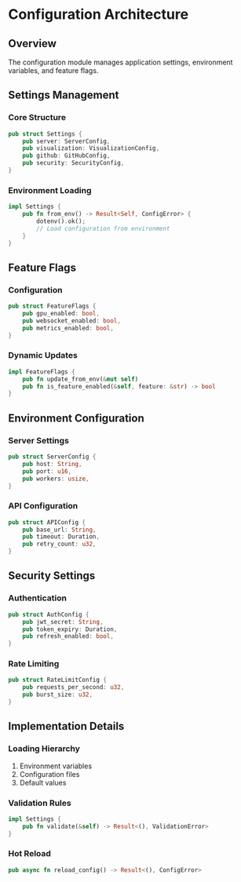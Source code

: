 # Configuration Architecture

## Overview
The configuration module manages application settings, environment variables, and feature flags.

## Settings Management

### Core Structure
```rust
pub struct Settings {
    pub server: ServerConfig,
    pub visualization: VisualizationConfig,
    pub github: GitHubConfig,
    pub security: SecurityConfig,
}
```

### Environment Loading
```rust
impl Settings {
    pub fn from_env() -> Result<Self, ConfigError> {
        dotenv().ok();
        // Load configuration from environment
    }
}
```

## Feature Flags

### Configuration
```rust
pub struct FeatureFlags {
    pub gpu_enabled: bool,
    pub websocket_enabled: bool,
    pub metrics_enabled: bool,
}
```

### Dynamic Updates
```rust
impl FeatureFlags {
    pub fn update_from_env(&mut self)
    pub fn is_feature_enabled(&self, feature: &str) -> bool
}
```

## Environment Configuration

### Server Settings
```rust
pub struct ServerConfig {
    pub host: String,
    pub port: u16,
    pub workers: usize,
}
```

### API Configuration
```rust
pub struct APIConfig {
    pub base_url: String,
    pub timeout: Duration,
    pub retry_count: u32,
}
```

## Security Settings

### Authentication
```rust
pub struct AuthConfig {
    pub jwt_secret: String,
    pub token_expiry: Duration,
    pub refresh_enabled: bool,
}
```

### Rate Limiting
```rust
pub struct RateLimitConfig {
    pub requests_per_second: u32,
    pub burst_size: u32,
}
```

## Implementation Details

### Loading Hierarchy
1. Environment variables
2. Configuration files
3. Default values

### Validation Rules
```rust
impl Settings {
    pub fn validate(&self) -> Result<(), ValidationError>
}
```

### Hot Reload
```rust
pub async fn reload_config() -> Result<(), ConfigError>